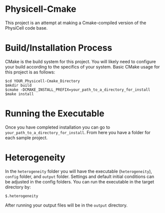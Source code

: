 # Physicell-Cmake
This project is an attempt at making a Cmake-compiled version of the PhysiCell code base. 

# Build/Installation Process
CMake is the build system for this project. You will likely need to configure your build according to the specifics of your system. Basic CMake usage for this project is as follows:
```
$cd YOUR_Physicell-Cmake_Directory
$mkdir build
$cmake -DCMAKE_INSTALL_PREFIX=your_path_to_a_directory_for_install
$make install
```
# Running the Executable
Once you have completed installation you can go to `your_path_to_a_directory_for_install`. From here you have a folder for each sample project.

# Heterogeneity
In the `heterogeneity` folder you will have the executable (`heterogeneity`), `config` folder, and `output` folder. Settings and default initial conditions can be adjusted in the config folders. You can run the executable in the target directory by:
```
$.heterogeneity
```
After running your output files will be in the `output` directory. 




